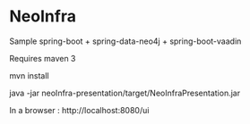 NeoInfra
========

Sample spring-boot + spring-data-neo4j + spring-boot-vaadin

Requires maven 3

mvn install 

java -jar neoInfra-presentation/target/NeoInfraPresentation.jar

In a browser : http://localhost:8080/ui
